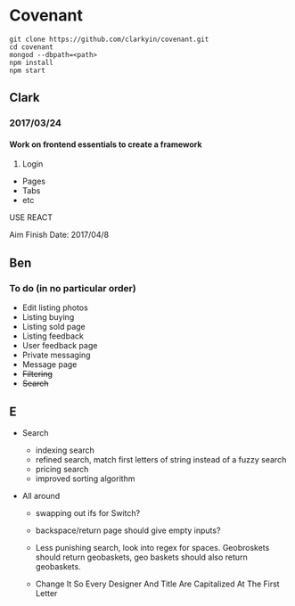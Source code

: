 # Covenant

```
git clone https://github.com/clarkyin/covenant.git
cd covenant
mongod --dbpath=<path>
npm install
npm start
```

## Clark
### 2017/03/24
#### Work on frontend essentials to create a framework

1. Login
* Pages
* Tabs
* etc

USE REACT

Aim Finish Date: 2017/04/8

## Ben
### To do (in no particular order)
* Edit listing photos
* Listing buying
* Listing sold page
* Listing feedback
* User feedback page
* Private messaging
* Message page
* ~~Filtering~~
* ~~Search~~

## E
* Search
  * indexing search
  * refined search, match first letters of string instead of a fuzzy search
  * pricing search
  * improved sorting algorithm


* All around

  * swapping out ifs for Switch?
  * backspace/return page should give empty inputs?
  * Less punishing search, look into regex for spaces. Geobroskets should  return geobaskets, geo baskets should also return geobaskets.

  * Change It So Every Designer And Title Are Capitalized At The First Letter
